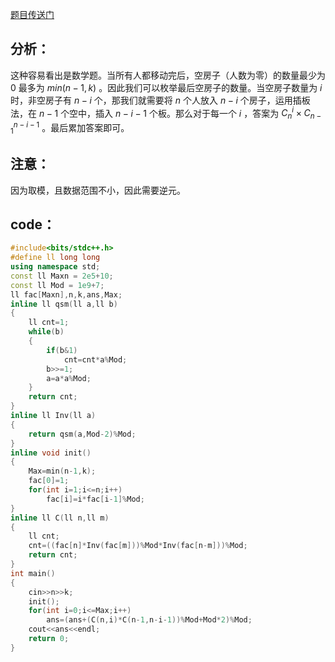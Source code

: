  [题目传送门](https://www.luogu.com.cn/problem/AT_abc156_e)
 
##  分析：

这种容易看出是数学题。当所有人都移动完后，空房子（人数为零）的数量最少为  $0$  最多为  $min(n-1,k)$  。因此我们可以枚举最后空房子的数量。当空房子数量为  $i$  时，非空房子有  $n-i$  个，那我们就需要将  $n$  个人放入  $n-i$  个房子，运用插板法，在  $n-1$  个空中，插入  $n-i-1$  个板。那么对于每一个  $i$  ，答案为  $C_n^i \times C_{n-1}^{n-i-1}$  。最后累加答案即可。

## 注意：

因为取模，且数据范围不小，因此需要逆元。

## code：
```cpp
#include<bits/stdc++.h>
#define ll long long
using namespace std;
const ll Maxn = 2e5+10;
const ll Mod = 1e9+7;
ll fac[Maxn],n,k,ans,Max;
inline ll qsm(ll a,ll b)
{
	ll cnt=1;
	while(b)
	{
		if(b&1)
			cnt=cnt*a%Mod;
		b>>=1;
		a=a*a%Mod;
	}
	return cnt;
}
inline ll Inv(ll a)
{
	return qsm(a,Mod-2)%Mod;
}
inline void init()
{
	Max=min(n-1,k);
	fac[0]=1;
	for(int i=1;i<=n;i++)
		fac[i]=i*fac[i-1]%Mod;
}
inline ll C(ll n,ll m)
{
	ll cnt;
	cnt=((fac[n]*Inv(fac[m]))%Mod*Inv(fac[n-m]))%Mod;
	return cnt;
}
int main()
{
	cin>>n>>k;
	init();
	for(int i=0;i<=Max;i++)
		ans=(ans+(C(n,i)*C(n-1,n-i-1))%Mod+Mod*2)%Mod;
	cout<<ans<<endl;
	return 0;
}

```
